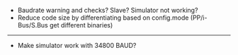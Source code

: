 * Baudrate warning and checks? Slave? Simulator not working?
* Reduce code size by differentiating based on config.mode (PP/i-Bus/S.Bus get different binaries)

---

* Make simulator work with 34800 BAUD?
